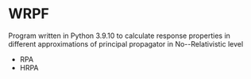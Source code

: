 # WRPF

Program written in Python 3.9.10 to calculate response properties in different approximations of principal propagator in No--Relativistic level

* RPA
* HRPA
